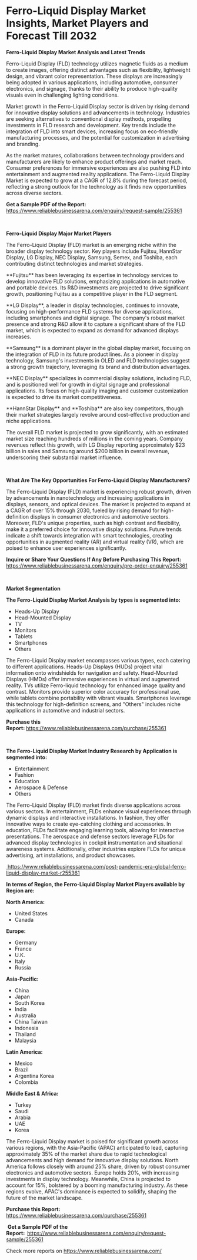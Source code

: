 <p><h1>Ferro-Liquid Display Market Insights, Market Players and Forecast Till 2032</h1></p><p><strong>Ferro-Liquid Display Market Analysis and Latest Trends</strong></p>
<p><p>Ferro-Liquid Display (FLD) technology utilizes magnetic fluids as a medium to create images, offering distinct advantages such as flexibility, lightweight design, and vibrant color representation. These displays are increasingly being adopted in various applications, including automotive, consumer electronics, and signage, thanks to their ability to produce high-quality visuals even in challenging lighting conditions.</p><p>Market growth in the Ferro-Liquid Display sector is driven by rising demand for innovative display solutions and advancements in technology. Industries are seeking alternatives to conventional display methods, propelling investments in FLD research and development. Key trends include the integration of FLD into smart devices, increasing focus on eco-friendly manufacturing processes, and the potential for customization in advertising and branding.</p><p>As the market matures, collaborations between technology providers and manufacturers are likely to enhance product offerings and market reach. Consumer preferences for immersive experiences are also pushing FLD into entertainment and augmented reality applications. The Ferro-Liquid Display Market is expected to grow at a CAGR of 12.8% during the forecast period, reflecting a strong outlook for the technology as it finds new opportunities across diverse sectors.</p></p>
<p><strong>Get a Sample PDF of the Report:&nbsp;</strong> <a href="https://www.reliablebusinessarena.com/enquiry/request-sample/255361?utm_campaign=2209&utm_medium=2&utm_source=Github&utm_content=ia&utm_term=30032025&utm_id=ferro-liquid-display">https://www.reliablebusinessarena.com/enquiry/request-sample/255361</a></p>
<p>&nbsp;</p>
<p><strong>Ferro-Liquid Display Major Market Players</strong></p>
<p><p>The Ferro-Liquid Display (FLD) market is an emerging niche within the broader display technology sector. Key players include Fujitsu, HannStar Display, LG Display, NEC Display, Samsung, Semex, and Toshiba, each contributing distinct technologies and market strategies.</p><p>**Fujitsu** has been leveraging its expertise in technology services to develop innovative FLD solutions, emphasizing applications in automotive and portable devices. Its R&D investments are projected to drive significant growth, positioning Fujitsu as a competitive player in the FLD segment.</p><p>**LG Display**, a leader in display technologies, continues to innovate, focusing on high-performance FLD systems for diverse applications, including smartphones and digital signage. The company's robust market presence and strong R&D allow it to capture a significant share of the FLD market, which is expected to expand as demand for advanced displays increases.</p><p>**Samsung** is a dominant player in the global display market, focusing on the integration of FLD in its future product lines. As a pioneer in display technology, Samsung's investments in OLED and FLD technologies suggest a strong growth trajectory, leveraging its brand and distribution advantages.</p><p>**NEC Display** specializes in commercial display solutions, including FLD, and is positioned well for growth in digital signage and professional applications. Its focus on high-quality imaging and customer customization is expected to drive its market competitiveness.</p><p>**HannStar Display** and **Toshiba** are also key competitors, though their market strategies largely revolve around cost-effective production and niche applications.</p><p>The overall FLD market is projected to grow significantly, with an estimated market size reaching hundreds of millions in the coming years. Company revenues reflect this growth, with LG Display reporting approximately $23 billion in sales and Samsung around $200 billion in overall revenue, underscoring their substantial market influence.</p></p>
<p>&nbsp;</p>
<p><strong>What Are The Key Opportunities For Ferro-Liquid Display Manufacturers?</strong></p>
<p><p>The Ferro-Liquid Display (FLD) market is experiencing robust growth, driven by advancements in nanotechnology and increasing applications in displays, sensors, and optical devices. The market is projected to expand at a CAGR of over 15% through 2030, fueled by rising demand for high-definition displays in consumer electronics and automotive sectors. Moreover, FLD's unique properties, such as high contrast and flexibility, make it a preferred choice for innovative display solutions. Future trends indicate a shift towards integration with smart technologies, creating opportunities in augmented reality (AR) and virtual reality (VR), which are poised to enhance user experiences significantly.</p></p>
<p><strong>Inquire or Share Your Questions If Any Before Purchasing This Report:</strong> <a href="https://www.reliablebusinessarena.com/enquiry/pre-order-enquiry/255361?utm_campaign=2209&utm_medium=2&utm_source=Github&utm_content=ia&utm_term=30032025&utm_id=ferro-liquid-display">https://www.reliablebusinessarena.com/enquiry/pre-order-enquiry/255361</a></p>
<p>&nbsp;</p>
<p><strong>Market Segmentation</strong></p>
<p><strong>The Ferro-Liquid Display Market Analysis by types is segmented into:</strong></p>
<p><ul><li>Heads-Up Display</li><li>Head-Mounted Display</li><li>TV</li><li>Monitors</li><li>Tablets</li><li>Smartphones</li><li>Others</li></ul></p>
<p><p>The Ferro-Liquid Display market encompasses various types, each catering to different applications. Heads-Up Displays (HUDs) project vital information onto windshields for navigation and safety. Head-Mounted Displays (HMDs) offer immersive experiences in virtual and augmented reality. TVs utilize Ferro-liquid technology for enhanced image quality and contrast. Monitors provide superior color accuracy for professional use, while tablets combine portability with vibrant visuals. Smartphones leverage this technology for high-definition screens, and "Others" includes niche applications in automotive and industrial sectors.</p></p>
<p><strong>Purchase this Report:&nbsp;</strong><a href="https://www.reliablebusinessarena.com/purchase/255361?utm_campaign=2209&utm_medium=2&utm_source=Github&utm_content=ia&utm_term=30032025&utm_id=ferro-liquid-display">https://www.reliablebusinessarena.com/purchase/255361</a></p>
<p>&nbsp;</p>
<p><strong>The Ferro-Liquid Display Market Industry Research by Application is segmented into:</strong></p>
<p><ul><li>Entertainment</li><li>Fashion</li><li>Education</li><li>Aerospace & Defense</li><li>Others</li></ul></p>
<p><p>The Ferro-Liquid Display (FLD) market finds diverse applications across various sectors. In entertainment, FLDs enhance visual experiences through dynamic displays and interactive installations. In fashion, they offer innovative ways to create eye-catching clothing and accessories. In education, FLDs facilitate engaging learning tools, allowing for interactive presentations. The aerospace and defense sectors leverage FLDs for advanced display technologies in cockpit instrumentation and situational awareness systems. Additionally, other industries explore FLDs for unique advertising, art installations, and product showcases.</p></p>
<p><a href="https://www.reliablebusinessarena.com/post-pandemic-era-global-ferro-liquid-display-market-r255361?utm_campaign=2209&utm_medium=2&utm_source=Github&utm_content=ia&utm_term=30032025&utm_id=ferro-liquid-display">&nbsp;https://www.reliablebusinessarena.com/post-pandemic-era-global-ferro-liquid-display-market-r255361</a></p>
<p><strong>In terms of Region, the Ferro-Liquid Display Market Players available by Region are:</strong></p>
<p>
    <p> <strong> North America: </strong>
        <ul>
            <li>United States</li>
            <li>Canada</li>
        </ul>
        </p> 
    <p> <strong> Europe: </strong>
        <ul>
            <li>Germany</li>
            <li>France</li>
            <li>U.K.</li>
            <li>Italy</li>
            <li>Russia</li>
        </ul>
        </p> 
    <p> <strong> Asia-Pacific: </strong>
        <ul>
            <li>China</li>
            <li>Japan</li>
            <li>South Korea</li>
            <li>India</li>
            <li>Australia</li>
            <li>China Taiwan</li>
            <li>Indonesia</li>
            <li>Thailand</li>
            <li>Malaysia</li>
        </ul>
        </p> 
    <p> <strong> Latin America: </strong>
        <ul>
            <li>Mexico</li>
            <li>Brazil</li>
            <li>Argentina Korea</li>
            <li>Colombia</li>
        </ul>
        </p> 
    <p> <strong> Middle East & Africa: </strong>
        <ul>
            <li>Turkey</li>
            <li>Saudi</li>
            <li>Arabia</li>
            <li>UAE</li>
            <li>Korea</li>
        </ul>
    </p>
    </p>
<p><p>The Ferro-Liquid Display market is poised for significant growth across various regions, with the Asia-Pacific (APAC) anticipated to lead, capturing approximately 35% of the market share due to rapid technological advancements and high demand for innovative display solutions. North America follows closely with around 25% share, driven by robust consumer electronics and automotive sectors. Europe holds 20%, with increasing investments in display technology. Meanwhile, China is projected to account for 15%, bolstered by a booming manufacturing industry. As these regions evolve, APAC's dominance is expected to solidify, shaping the future of the market landscape.</p></p>
<p><strong>Purchase this Report: </strong><a href="https://www.reliablebusinessarena.com/purchase/255361?utm_campaign=2209&utm_medium=2&utm_source=Github&utm_content=ia&utm_term=30032025&utm_id=ferro-liquid-display">https://www.reliablebusinessarena.com/purchase/255361</a></p>
<p>&nbsp;<strong>Get a Sample PDF of the Report:&nbsp;&nbsp;</strong><a href="https://www.reliablebusinessarena.com/enquiry/request-sample/255361?utm_campaign=2209&utm_medium=2&utm_source=Github&utm_content=ia&utm_term=30032025&utm_id=ferro-liquid-display">https://www.reliablebusinessarena.com/enquiry/request-sample/255361</a></p>
<p><strong></strong></p>
<p>Check more reports on <a href="https://www.reliablebusinessarena.com/?utm_campaign=2209&utm_medium=2&utm_source=Github&utm_content=ia&utm_term=30032025&utm_id=ferro-liquid-display">https://www.reliablebusinessarena.com/</a></p>